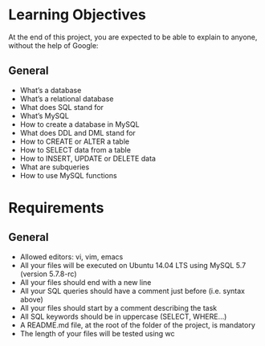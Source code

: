 # Learning Objectives
At the end of this project, you are expected to be able to explain to anyone, without the help of Google:

## General
* What’s a database
* What’s a relational database
* What does SQL stand for
* What’s MySQL
* How to create a database in MySQL
* What does DDL and DML stand for
* How to CREATE or ALTER a table
* How to SELECT data from a table
* How to INSERT, UPDATE or DELETE data
* What are subqueries
* How to use MySQL functions
# Requirements
## General
* Allowed editors: vi, vim, emacs
* All your files will be executed on Ubuntu 14.04 LTS using MySQL 5.7 (version 5.7.8-rc)
* All your files should end with a new line
* All your SQL queries should have a comment just before (i.e. syntax above)
* All your files should start by a comment describing the task
* All SQL keywords should be in uppercase (SELECT, WHERE…)
* A README.md file, at the root of the folder of the project, is mandatory
* The length of your files will be tested using wc
